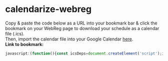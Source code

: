 # calendarize-webreg

Copy & paste the code below as a URL into your bookmark bar & click the bookmark on your WebReg page to download your schedule as a calendar file (.ics).  
Then, import the calendar file into your Google Calendar [here](https://calendar.google.com/calendar/u/0/r/settings/export).  
**Link to bookmark:**
```js
javascript:(function(){const icsDeps=document.createElement('script');icsDeps.src='ics.deps.min.js';document.body.appendChild(icsDeps);const ics=document.createElement('script');ics.src='ics.min.js';document.body.appendChild(ics);const calendarize=document.createElement('script');calendarize.src='calendarize.js';document.body.appendChild(calendarize)})()
```
